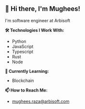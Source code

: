## 👋  Hi there, I'm Mughees! 
I'm software engineer at Arbisoft

**🛠️ Technologies I Work With:**
* Python
* JavaScript
* Typescript
* Rust
* Node

**🌱  Currently Learning:**
* Blockchain

**📫 How to Reach Me:**
* mughees.raza@arbisoft.com


<!---
mughees-raza/mughees-raza is a ✨ special ✨ repository because its `README.md` (this file) appears on your GitHub profile.
You can click the Preview link to take a look at your changes.
--->
